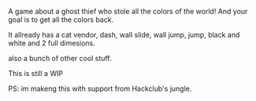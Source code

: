 A game about a ghost thief who stole all the colors of the world!
And your goal is to get all the colors back.


It allready has a cat vendor, dash, wall slide, wall jump, jump, black and white and 2 full dimesions.

also a bunch of other cool stuff.


This is still a WIP


PS: im makeng this with support from Hackclub's jungle.
